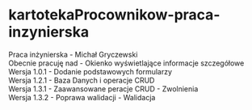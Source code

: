 # kartotekaProcownikow-praca-inzynierska
Praca inżynierska - Michał Gryczewski
<br>
Obecnie pracuję nad - Okienko wyświetlające informacje szczegółowe
<br>
Wersja 1.0.1 - Dodanie podstawowych formularzy
<br>
Wersja 1.2.1 - Baza Danych i operacje CRUD
<br>
Wersja 1.3.1 - Zaawansowane peracje CRUD - Zwolnienia
<br>
Wersja 1.3.2 - Poprawa walidacji - Walidacja 
